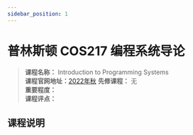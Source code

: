 ```yaml
---
sidebar_position: 1
---
```


# 普林斯顿 COS217 编程系统导论 



>**课程名称：** Introduction to Programming Systems  
**课程官网地址：**[2022年秋](https://www.cs.princeton.edu/courses/archive/fall22/cos217/)
**先修课程：** 无  
**重要程度：**     
**课程评点：** 

## 课程说明




